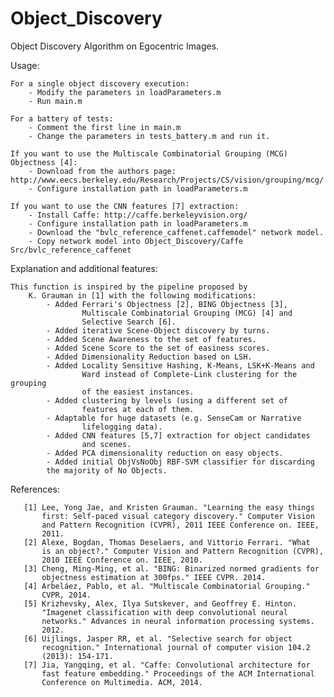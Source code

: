 Object_Discovery
================

Object Discovery Algorithm on Egocentric Images.

Usage:

	For a single object discovery execution: 
		- Modify the parameters in loadParameters.m
		- Run main.m
	
	For a battery of tests: 
		- Comment the first line in main.m
		- Change the parameters in tests_battery.m and run it.
	
	If you want to use the Multiscale Combinatorial Grouping (MCG) Objectness [4]:
		- Download from the authors page: http://www.eecs.berkeley.edu/Research/Projects/CS/vision/grouping/mcg/
		- Configure installation path in loadParameters.m
	
	If you want to use the CNN features [7] extraction:
		- Install Caffe: http://caffe.berkeleyvision.org/
		- Configure installation path in loadParameters.m
		- Download the "bvlc_reference_caffenet.caffemodel" network model.
		- Copy network model into Object_Discovery/Caffe Src/bvlc_reference_caffenet
   

Explanation and additional features:

	This function is inspired by the pipeline proposed by 
       	K. Grauman in [1] with the following modifications:
       		- Added Ferrari's Objectness [2], BING Objectness [3],
               		Multiscale Combinatorial Grouping (MCG) [4] and
               		Selective Search [6].
           	- Added iterative Scene-Object discovery by turns.
           	- Added Scene Awareness to the set of features.
           	- Added Scene Score to the set of easiness scores.
           	- Added Dimensionality Reduction based on LSH.
           	- Added Locality Sensitive Hashing, K-Means, LSK+K-Means and 
               		Ward instead of Complete-Link clustering for the grouping 
               		of the easiest instances.
           	- Added clustering by levels (using a different set of 
               		features at each of them.
           	- Adaptable for huge datasets (e.g. SenseCam or Narrative 
               		lifelogging data).
           	- Added CNN features [5,7] extraction for object candidates 
               		and scenes.
           	- Added PCA dimensionality reduction on easy objects.
           	- Added initial ObjVsNoObj RBF-SVM classifier for discarding
			the majority of No Objects.

References:

       [1] Lee, Yong Jae, and Kristen Grauman. "Learning the easy things 
           first: Self-paced visual category discovery." Computer Vision 
           and Pattern Recognition (CVPR), 2011 IEEE Conference on. IEEE, 
           2011.
       [2] Alexe, Bogdan, Thomas Deselaers, and Vittorio Ferrari. "What 
           is an object?." Computer Vision and Pattern Recognition (CVPR), 
           2010 IEEE Conference on. IEEE, 2010.
       [3] Cheng, Ming-Ming, et al. "BING: Binarized normed gradients for 
           objectness estimation at 300fps." IEEE CVPR. 2014.
       [4] Arbeláez, Pablo, et al. "Multiscale Combinatorial Grouping." 
           CVPR, 2014.
       [5] Krizhevsky, Alex, Ilya Sutskever, and Geoffrey E. Hinton. 
           "Imagenet classification with deep convolutional neural 
           networks." Advances in neural information processing systems. 
           2012.
       [6] Uijlings, Jasper RR, et al. "Selective search for object 
           recognition." International journal of computer vision 104.2 
           (2013): 154-171.
       [7] Jia, Yangqing, et al. "Caffe: Convolutional architecture for 
           fast feature embedding." Proceedings of the ACM International 
           Conference on Multimedia. ACM, 2014.
